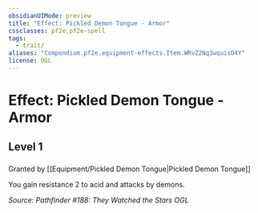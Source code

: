 ```yaml
---
obsidianUIMode: preview
title: "Effect: Pickled Demon Tongue - Armor"
cssclasses: pf2e,pf2e-spell
tags:
  - trait/
aliases: "Compendium.pf2e.equipment-effects.Item.WRvZ2Nq3wquisD4Y"
license: OGL
---
```

# Effect: Pickled Demon Tongue - Armor
## Level 1
### 






Granted by [[Equipment/Pickled Demon Tongue|Pickled Demon Tongue]]

You gain resistance 2 to acid and attacks by demons.

*Source: Pathfinder #188: They Watched the Stars*
*OGL*